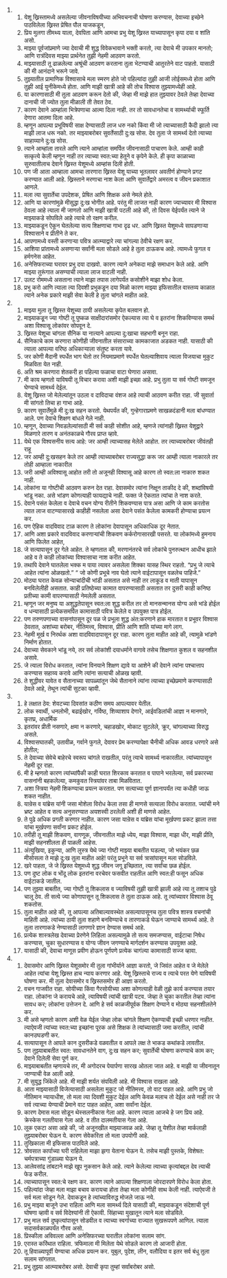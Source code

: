 <ol>
  <li>
    <ol>
      <li>येशू ख्रिस्तामध्ये असलेल्या जीवनाविषयीच्या अभिवचनाची घोषणा करण्यास, देवाच्या इच्छेने पाठविलेला ख्रिस्त प्रेषित पौल याजकडून,</li>
      <li>प्रिय मुलगा तीमथ्य याला, देवपिता आणि आमचा प्रभु येशू ख्रिस्त याच्यापासून कृपा दया व शांति असो.</li>
      <li>माझ्या पूर्वजांप्रमाणे ज्या देवाची मी शुद्ध विवेकभावाने भक्ती करतो, त्या देवाचे मी उपकार मानतो; आणि रात्रंदिवस माझ्या प्रार्थनेत तुझी नेहमी आठवण करतो.</li>
      <li>माझ्यासाठी तू ढाळलेल्या अश्रूंची आठवण करताना तुला भेटण्याची आतुरतेने वाट पाहतो. यासाठी की मी आनंदाने भरूने जावे.</li>
      <li>तुझ्यातील प्रामाणिक विश्वासाचे मला स्मरण होते जो पहिल्यांदा तुझी आजी लोईसमध्ये होता आणि तुझी आई युनीकेमध्ये होता. आणि माझी खात्री आहे की तोच विश्वास तुझ्यामध्येही आहे.</li>
      <li>या कारणासाठी मी तुला आठवण करून देतो की, जेव्हा मी माझे हात तुझ्यावर ठेवले तेव्हा देवाच्या दानाची जी ज्योत तुला मीळाली ती तेवत ठेव.</li>
      <li>कारण देवाने आम्हांला भित्रेपणाचा आत्मा दिला नाही. तर तो सावधानतेचा व सामर्थ्याची स्फूर्ति देणारा आतमा दिला आहे.</li>
      <li>म्हणून आपल्या प्रभूविषयी साक्ष देण्यासाठी लाज धरु नको किंवा मी जो त्याच्यासाठी कैदी झालो त्या माझी लाज धरू नको. तर माझ्याबरोबर सुवर्तेसाठी दु:ख सोस. देव तुला जे सामर्थ्य देतो त्याच्या साहाय्याने दु:ख सोस.</li>
      <li>त्याने आम्हांला तारले आणि त्याने आम्हांला समर्पित जीवनासाठी पाचारण केले. आम्ही काही सत्कृत्ये केली म्हणून नाही तर त्याच्या स्वत:च्या हेतूने व कृपेने केले. ही कृपा काळाच्या सुरुवातीलाच देवाने ख्रिस्त येशूमध्ये आम्हांस दिली होती.</li>
      <li>पण जी आता आम्हाला आमचा तारणारा ख्रिस्त येशू याच्या भूतलावर अवतीर्ण होण्याने प्रगट करण्यात आली आहे. ख्रिस्ताने मरणाचा नाश केला आणि सुवार्तेद्वारे अमरत्व व जीवन प्रकाशात आणले.</li>
      <li>मला त्या सुवार्तेचा उपदेशक, प्रेषित आणि शिक्षक असे नेमले होते.</li>
      <li>आणि या कारणांमुळे मीसुद्धा दु:ख भोगीत आहे. परंतु मी लाजत नाही कारण ज्याच्यावर मी विश्वास ठेवला आहे त्याला मी जाणतो आणि माझी खात्री पटली आहे की, तो दिवस येईपर्यंत त्याने जे माझ्याकडे सोपविले आहे त्याचे तो रक्षण करील.</li>
      <li>माझ्याकडून ऐकून घेतलेल्या सत्य शिक्षणाचा गाभा दृढ धर. आणि ख्रिस्त येशूमध्ये सापडणाऱ्या विश्वासाने व प्रीतीने ते कर.</li>
      <li>आपणामध्ये वस्ती करणाऱ्या पवित्र आत्म्याद्वारे त्या चांगल्या ठेवीचे रक्षण कर.</li>
      <li>आशिया प्रांतामध्ये असणाऱ्या सर्वांनी मला सोडले आहे हे तुला ठाऊकच आहे. त्यामध्ये फुगल व हर्मगनेस आहेत.</li>
      <li>अनेसिफराच्या घरावर प्रभु दया दाखवो. कारण त्याने अनेकदा माझे समाधान केले आहे. आणि माझ्या तुरूंगात असण्याची त्याला लाज वाटली नाही.</li>
      <li>उलट रोममध्ये असताना त्याने माझा तपास लागेपर्यंत कसोशीने माझा शोध केला.</li>
      <li>प्रभु करो आणि त्याला त्या दिवशी प्रभुकडून दया मिळो कारण माझ्या इफिसातील वास्तव्य काळात त्याने अनेक प्रकारे माझी सेवा केली हे तुला चांगले माहीत आहे.</li>
    </ol>
  </li>
  <li>
    <ol>
      <li>माझ्या मुला तू ख्रिस्त येशूच्या ठायी असलेल्या कृपेत बलवान हो.</li>
      <li>माझ्याकडून ज्या गोष्टी तू पुष्कळ साक्षीदारांसमोर ऐकल्यास त्या घे व इतरांना शिकविण्यास समर्थ अशा विश्वासू लोकांवर सोपवून दे.</li>
      <li>ख्रिस्त येशूचा चांगला सैनिक या नात्याने आपल्या दु:खाचा सहभागी बनून राहा.</li>
      <li>सैनिकाचे काम करणारा कोणीही जीवनातील संसाराच्या कामकाजात अडकत नाही. यासाठी की त्याला आपल्या वरिष्ठ अधिकाऱ्याला संतुष्ट करता यावे.</li>
      <li>जर कोणी मैदानी स्पर्धेत भाग घेतो तर नियमाप्रमाणे स्पर्धेत घेतल्याशिवाय त्याला विजयाचा मुकुट मिळविता येत नाही.</li>
      <li>अति श्रम करणारा शेतकरी हा पहिल्या फळाचा वाटा घेणारा असावा.</li>
      <li>मी काय म्हणतो याविषयी तू विचार करावा अशी माझी इच्छा आहे. प्रभु तुला या सर्व गोष्टी समजून घेण्याचे सामर्थ्य देईल.</li>
      <li>येशू ख्रिस्त जो मेलेल्यांतून उठला व दाविदाचा वंशज आहे त्याची आठवण करीत राहा. जी सुवार्ता मी सांगतो तिचा हा गाभा आहे.</li>
      <li>कारण सुवार्तेमुळे मी दु:ख सहन करतो. येथपर्यंत की, गुन्हेगाराप्रमणे साखळदंडानी मला बांधण्यात आले. पण देवाचे शिक्षण बांधले गेले नाही.</li>
      <li>म्हणून, देवाच्या निवडलेल्यांसाठी मी सर्व काही सोशीत आहे, म्हणजे त्यांनाही ख्रिस्त येशूद्वारे मिळणारे तारण व अनंतकाळचे गौरव प्राप्त व्हावे.</li>
      <li>येथे एक विश्वसनीय सत्य आहे: जर आम्ही त्याच्यासह मेलेले आहोत. तर त्याच्याबरोबर जीवंतही राहू</li>
      <li>जर आम्ही दु:खसहन केले तर आम्ही त्याच्याबरोबर राज्यसुद्धा करू जर आम्ही त्याला नाकारले तर तोही आम्हाला नाकारील</li>
      <li>जरी आम्ही अविश्वासू आहोत तरी तो अजूनही विश्वासू आहे कारण तो स्वत:ला नाकारु शकत नाही.</li>
      <li>लोकांना या गोष्टीची आठवण करुन देत राहा. देवासमोर त्यांना निक्षून ताकीद दे की, शब्दांविषयी भांडू नका. असे भांडण कोणत्याही फायद्याचे नाही. फक्त जे ऐकतात त्यांचा ते नाश करते.</li>
      <li>देवाने पसंत केलेला व देवाचे वचन योग्य रीतीने शिकवण्यास पात्र असा आणि जे काम करतोस त्यात लाज वाटण्यासारखे काहीही नसलेला असा देवाने पसंत केलेला कामकरी होण्याचा प्रयत्न कर.</li>
      <li>पण ऐहिक वादविवाद टाळ कारण ते लोकांना देवापासून अधिकाधिक दूर नेतात.</li>
      <li>आणि अशा प्रकारे वादविवाद करणाऱ्यांची शिकवण कर्करोगासारखी पसरते. या लोकांमध्ये हुमनाय आणि फिलेत आहेत,</li>
      <li>जे सत्यापासून दूर गेले आहेत. ते म्हणतात की, मरणानंतरचे सर्व लोकांचे पुनरुत्थान आधीच झाले आहे व ते काही लोकांच्या विश्वासाचा नाश करीत आहेत.</li>
      <li>तथापि देवाने घातलेला भक्क म पाया त्यावर असलेला शिक्का यासह स्थिर राहतो. “प्रभु जे त्याचे आहेत त्यांना ओळखतो.” “ जो कोणी प्रभूचे नाव घेतो त्याने वाईटापासून वळलेच पाहिजे.”</li>
      <li>मोठ्या घरात केवळ सोन्याचांदीची भांडी असतात असे नाही तर लाकूड व माती यापासून बनविलेलीही असतात. काही प्रतिष्ठेच्या कामात वापरण्यासाठी असतात तर दुसरी काही कनिष्ठ प्रतीच्या कामी वापरण्यासाठी नेमलेली असतात.</li>
      <li>म्हणून जर मनुष्य या अशुद्धतेपासून स्वत:ला शुद्ध करील तर तो मानसन्मानस योग्य असे भांडे होईल व धन्यासाठी प्रत्येकसमर्पित कामासाठी पवित्र केलेले व उपयुक्त पात्र होईल.</li>
      <li>पण तरुणपणाच्या वासनांपासून दूर पळ जे प्रभूला शुद्ध अंत:करणाने हाक मारतात व प्रभूवर विश्वास ठेवतात, अशांच्या बरोबर, नीतिमत्त्व, विश्वास, प्रीति आणि शांति यांच्या मागे लाग.</li>
      <li>नेहमी मूर्ख व निरर्थक अशा वादविवादापासून दूर राहा. कारण तुला माहीत आहे की, त्यामुळे भांडणे निर्माण होतात.</li>
      <li>देवाच्या सेवकाने भांडू नये, तर सर्व लोकांशी दयाधर्माने वागावे तसेच शिक्षणात कुशल व सहनशील असावे.</li>
      <li>जे त्याला विरोध करतात, त्यांना विनयाने शिक्षण द्यावे या आशेने की देवाने त्यांना पश्चात्ताप करण्यास सहाय्य करावे आणि त्यांना सत्याची ओळख व्हावी.</li>
      <li>ते शुद्धीवर यावेत व सैतानाच्या सापळ्यांतून जेथे सैतानाने त्यांना त्याच्या इच्छेप्रमाणे करण्यासाठी ठेवले आहे, तेथून त्यांची सुटका व्हावी.</li>
    </ol>
  </li>
  <li>
    <ol>
      <li>हे लक्षात ठेव: शेवटच्या दिवसांत कठीण समय आपल्यावर येतील.</li>
      <li>लोक स्वार्थी, धनलोभी, बढाईखोर, गर्विष्ठ, शिव्याशाप देणारे, आईवडिलांची आज्ञा न मानणारे, कृतघ्र, अधार्मिक</li>
      <li>इतरांवर प्रीती नसणारे, क्षमा न करणारे, चहाडखोर, मोकाट सुटलेले, क्रूर, चांगल्याच्या विरुद्ध असले.</li>
      <li>विश्वासघातकी, उतावीळ, गर्वाने फुगले, देवावर प्रेम करण्यापेक्षा चैनीची अधिक आवड धरणारे असे होतील;</li>
      <li>ते देवाच्या सेवेचे बाहेरचे स्वरूप चांगले राखतील, परंतु त्याचे सामर्थ्य नाकारतील. त्यांच्यापासून नेहमी दूर राहा.</li>
      <li>मी हे म्हणतो कारण त्यांच्यांपैकी काही घरात शिरकाव करतात व पापाने भरलेल्या, सर्व प्रकारच्या वासनांनी बहकलेल्या, कमकुवत स्त्रियांवर ताबा मिळवितात.</li>
      <li>अशा स्त्रिया नेहमी शिकण्याचा प्रयत्न करतात. पण सत्याच्या पूर्ण ज्ञानापर्यंत त्या कधीही जाऊ शकत नाहीत.</li>
      <li>यान्रेस व यांब्रेस यांनी जसा मोशेला विरोध केला तसा ही माणसे सत्याला विरोध करतात. ज्यांची मने भ्रष्ट आहेत व सत्य अनुसरण्यात अयशस्वी ठरलेली अशी ही माणसे आहेत.</li>
      <li>ते पुढे अधिक प्रगती करणार नाहीत. कारण जसा यान्रेस व यांब्रेस यांचा मूर्खपणा प्रकट झाला तसा यांचा मूर्खपणा सर्वांना प्रकट होईल.</li>
      <li>तरीही तू माझी शिकवण, वागणूक, जीवनातील माझे ध्येय, माझा विश्वास, माझा धीर, माझी प्रीति, माझी सहनशीलता ही पाळली आहेस.</li>
      <li>अंत्युखिया, इकुन्या, आणि लुस्त्र येथे ज्या गोष्टी माझ्या बाबतीत घडल्या, जो भयंकर छळ मीसोसला ते माझे दु:ख तुला माहीत आहे! परंतु प्रभूने या सर्व त्रासांपासून मला सोडविले.</li>
      <li>खरे पाहता, जे जे ख्रिस्त येशूमध्ये शुद्ध जीवन जगू इच्छितात, त्या सर्वांचा छळ होईल.</li>
      <li>पण दुष्ट लोक व भोंदू लोक इतरांना वरचेवर फसवीत राहतील आणि स्वत:ही फसून अधिक वाईटाकडे जातील.</li>
      <li>पण तुझ्या बाबतीत, ज्या गोष्टी तू शिकलास व ज्याविषयी तुझी खात्री झाली आहे त्या तू तशाच पुढे चालू ठेव. ती सत्ये ज्या कोणापासून तू शिकलास ते तुला ठाऊक आहे. तू त्यांच्यावर विश्वास ठेवू शकतोस.</li>
      <li>तुला माहीत आहे की, तू आपल्या अतिबाल्यावस्थेत असल्यापासूनच तुला पवित्र शास्त्र वचनांची माहिती आहे. त्यांच्या ठायी तुला शहाणे बनविण्याचे व तारणाकडे घेऊन जाण्याचे सामर्थ्य आहे. ते तुला तारणाकडे नेण्यासाठी लागणारे ज्ञान देण्यास समर्थ आहे.</li>
      <li>प्रत्येक शास्त्रलेख देवाच्या प्रेरणेने लिहिला असल्यामुळे तो सत्य समजण्यास, वाईटाचा निषेध करण्यास, चुका सुधारण्यास व योग्य जीवन जगण्याचे मार्गदर्शन करण्यास उपयुक्त आहे.</li>
      <li>यासाठी की, देवाचा माणूस प्रवीण होऊन पूर्णपणे प्रत्येक चागंल्या कामासाठी सज्ज व्हावा.</li>
    </ol>
  </li>
  <li>
    <ol>
      <li>देवासमोर आणि ख्रिस्त येशूसमोर मी तुला गांभीर्याने आज्ञा करतो, जे जिवंत आहेत व जे मेलेले आहेत त्यांचा येशू ख्रिस्त हाच न्याय करणार आहे. येशू ख्रिस्ताचे राज्य व त्याचे परत येणे याविषयी घोषणा कर. मी तुला देवासमोर व ख्रिस्तसमोर ही आज्ञा करतो.</li>
      <li>वचन गाजवीत राहा. सोयीच्या किंवा गैरसोयीच्या अशा कोणत्याही वेळी तुझे कार्य करण्यास तयार राहा. लोकांना जे करायचे आहे, त्याविषयी त्यांची खात्री पटव. जेव्हा ते चुका करतील तेव्हा त्यांना सावध कर; लोकांना उत्तेजन दे. आणि हे सर्व काळजीपूर्वक शिक्षण देण्याने व मोठ्या सहनशीलतेने कर.</li>
      <li>मी असे म्हणतो कारण अशी वेळ येईल जेव्हा लोक चांगले शिक्षण ऐकण्याची इच्छी धरणार नाहीत. त्याऐवजी त्यांच्या स्वत:च्या इच्छांना पूरक असे शिक्षक ते त्यांच्यासाठी जमा करतील, त्यांची कानउघडणी कर.</li>
      <li>सत्यापासून ते आपले कान दुसरीकडे वळवतील व आपले लक्ष ते भाकड कथांकडे लावतील.</li>
      <li>पण तुझ्याबाबतीत स्वत: सावधानतेने वाग, दु:ख सहन कर; सुवार्तेची घोषणा करण्याचे काम कर; देवाने दिलेली सेवा पूर्ण कर.</li>
      <li>माझ्याबाबतीत म्हणायचे तर, मी अगोदरच पेयार्पणा सारख ओतला जात आहे. व माझी या जीवनातून जाण्याची वेळ आली आहे.</li>
      <li>मी सुयुद्ध जिंकेले आहे. मी माझी शर्यत संपविली आहे. मी विश्वास राखला आहे.</li>
      <li>आता माझ्यासाठी विजेत्यासाठी असलेला मुकुट जो नीतिमत्त्व, तो वाट पाहत आहे. आणि प्रभु जो नीतिमान न्यायाधीश, तो मला त्या दिवशी मुकुट देईल आणि केवळ मलाच तो देईल असे नाही तर जे सर्व त्याच्या येण्याची प्रेमाने वाट पाहत आहेत, अशा सर्वांना देईल.</li>
      <li>कारण देमास मला सोडून थेस्सलनीकास गेला आहे. कारण त्याला आजचे हे जग प्रिय आहे. क्रेस्केस गलतीयास गेला आहे. व तीत दालमतीयास गेला आहे.</li>
      <li>लूक एकटा असा आहे की, जो अजूनखील माझ्याजवळ आहे. जेव्हा तू येशील तेव्हा मार्कलाही तुझ्याबरोबर घेऊन ये. कारण सेवेकरिता तो मला उपयोगी आहे.</li>
      <li>तुखिकाला मी इफिसास पाठविले आहे.</li>
      <li>त्रोवसात कार्पाच्या घरी राहिलेला माझा झगा येताना घेऊन ये. तसेच माझी पुस्तके, विशेषत: चर्मपत्राच्या गुंडाळ्या घेऊन ये.</li>
      <li>आलेवसांद्र तांबटाने माझे खूप नुकसान केले आहे. त्याने केलेल्या त्याच्या कृत्यांबद्दल देव त्याची फेड करील.</li>
      <li>त्याच्यापासून स्वत:चे रक्षण कर. कारण त्याने आपल्या शिक्षणाला जोरदारपणे विरोध केला होता.</li>
      <li>पहिल्यांदा जेव्हा मला माझा बचाव करायचा होता तेव्हा मला कोणीही साथ केली नाही. त्याऐवजी ते सर्व मला सोडून गेले. देवाकडून हे त्यांच्याविरुद्ध मोजले जाऊ नये.</li>
      <li>प्रभु माझ्या बाजूने उभा राहिला आणि मला सामर्थ्य दिले यासाठी की, माझ्याकडून संदेशाची पूर्ण घोषणा व्हावी व सर्व विदेश्यांनी ती ऐकावी. सिंहाच्या मुखातून त्याने मला सोडविले.</li>
      <li>प्रभु माल सर्व दुष्कृत्यांपासून सोडवील व त्याच्या स्वर्गाच्या राज्यात सुखरूपपणे आणिल. त्याला सदासर्वकाळपर्यंत गौरव असो.</li>
      <li>प्रिस्कीला अविवल्ला आणि अनेसिफरच्या घरातील लोकांना सलाम सांग.</li>
      <li>एरास्त करिंथात राहिला. त्रफिमाला मी मिलेता येथे सोडले कारण तो आजारी होता.</li>
      <li>तू हिवाळ्यापूर्वी येण्याचा अधिक प्रयत्न कर. युबुल, पुदेश, लीन, वलौदिया व इतर सर्व बंधु तुला सलाम सांगतात.</li>
      <li>प्रभु तुझ्या आत्म्याबरोबर असो. देवाची कृपा तुम्हां सर्वांबरोबर असो.</li>
    </ol>
  </li>
</ol>